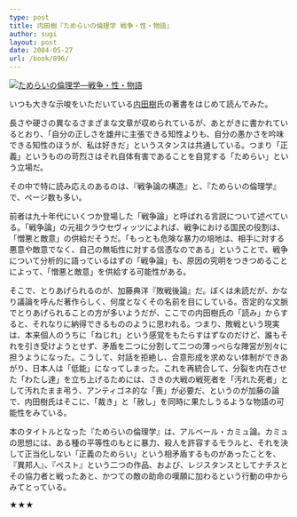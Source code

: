 ```yaml
---
type: post
title: 内田樹『ためらいの倫理学 戦争・性・物語』
author: sugi
layout: post
date: 2004-05-27
url: /book/896/
---
```

<a href="http://www.amazon.co.jp/exec/obidos/ASIN/4043707010/chezsugi-22/ref=nosim/" onclick="_gaq.push(['_trackEvent', 'outbound-article', 'http://www.amazon.co.jp/exec/obidos/ASIN/4043707010/chezsugi-22/ref=nosim/', '']);" name="amazletlink" target="_blank"><img src="http://i2.wp.com/ecx.images-amazon.com/images/I/51MS33BBF2L.SL160.jpg?w=660" alt="ためらいの倫理学―戦争・性・物語" class="alignleft" data-recalc-dims="1" /></a>

いつも大きな示唆をいただいている<a href="http://blog.tatsuru.com/" onclick="_gaq.push(['_trackEvent', 'outbound-article', 'http://blog.tatsuru.com/', '内田樹']);" >内田樹</a>氏の著書をはじめて読んでみた。

長さや硬さの異なるさまざまな文章が収められているが、あとがきに書かれているとおり、「自分の正しさを雄弁に主張できる知性よりも、自分の愚かさを吟味できる知性のほうが、私は好きだ」というスタンスは共通している。つまり「正義」というものの苛烈さはそれ自体有害であることを自覚する「ためらい」という立場だ。

その中で特に読み応えのあるのは、『戦争論の構造』と、『ためらいの倫理学』で、ページ数も多い。

前者は九十年代にいくつか登場した「戦争論」と呼ばれる言説について述べている。「戦争論」の元祖クラウセヴィッツによれば、戦争における国民の役割は、「憎悪と敵意」の供給だそうだ。「もっとも危険な暴力の培地は、相手に対する悪意や敵意でなく、自己の無垢性に対する信憑なのである」ということで、戦争について分析的に語っているはずの「戦争論」も、原因の究明をつきつめることによって、「憎悪と敵意」を供給する可能性がある。

そこで、とりあげられるのが、加藤典洋『敗戦後論』だ。ぼくは未読だが、かなり議論を呼んだ著作らしく、何度となくその名前を目にしている。否定的な文脈でとりあげられることの方が多いようだが、ここでの内田樹氏の「読み」からすると、それなりに納得できるもののように思われる。つまり、敗戦という現実は、本来個人のうちに「ねじれ」という感覚をもたらすはずなのだけど、誰もそれを引き受けようとせず、矛盾を二つに分割して二つの薄っぺらな陣営が別々に担うようになった。こうして、対話を拒絶し、合意形成を求めない体制ができあがり、日本人は「低能」になってしまった。これを再統合して、分裂を内在させた「わたし達」を立ち上げるためには、さきの大戦の戦死者を「汚れた死者」として汚れたまま弔う、アンティゴネ的な「喪」が必要だ、というのが加藤の論で、内田樹氏はそこに、「裁き」と「赦し」を同時に果たしうるような物語の可能性をみている。

本のタイトルとなった『ためらいの倫理学』は、アルベール・カミュ論。カミュの思想には、ある種の平等性のもとに暴力、殺人を許容するモラルと、それを決して正当化しない「正義のためらい」という相矛盾するものがあったことを、『異邦人』、『ペスト』という二つの作品、および、レジスタンスとしてナチスとその協力者と戦ったあと、かつての敵の助命の嘆願に加わるという行動の中からみてとっている。

★★★

